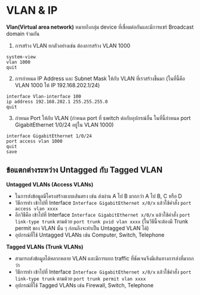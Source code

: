 # VLAN & IP

**Vlan(Virtual area network)** หมายถึงกลุ่ม device ที่เชื่อมต่อกันและมีการแชร์ Broadcast domain ร่วมกัน

1. การสร้าง VLAN ยกตัวอย่างเช่น ต้องการสร้าง VLAN 1000
~~~
system-view
vlan 1000
quit
~~~
2. การกำหนด IP Address และ Subnet Mask ให้กับ VLAN ที่เราสร้างขึ้นมา (ในที่นี้คือ VLAN 1000 ให้ IP 192.168.202.1/24)
~~~
interface Vlan-interface 100
ip address 192.168.202.1 255.255.255.0
quit
~~~
3. กำหนด Port ให้กับ VLAN (กำหนด port ที่ switch ต่อกับอุปกรณ์อื่น ในที่นี้กำหนด port GigabitEthernet 1/0/24 อยู่ใน VLAN 1000)
~~~
interface GigabitEthernet 1/0/24
port access vlan 1000
quit
save
~~~
## ข้อแตกต่างระหว่าง Untagged กับ Tagged VLAN
**Untagged VLANs (Access VLANs)**
- ในการส่งข้อมูลมีโครงสร้างแบบเส้นตรง เช่น ส่งผ่าน A ไป B มากกว่า A ไป B, C หรือ D
- วิธีการทำ เข้าไปที่ Interface `Interface GigabitEthernet x/0/x` แล้วใช้คำสั่ง `port access vlan xxxx`
- อีกวิธีคือ เข้าไปที่ Interface `Interface GigabitEthernet x/0/x` แล้วใช้คำสั่ง `port link-type trunk` ตามด้วย `port trunk pvid vlan xxxx` (ในวิธีนี้จะต้องมี Trunk permit ของ VLAN นั้น ๆ ก่อนถึงจะทำเป็น Untagged VLAN ได้)
- อุปกรณ์ที่ใช้ Untagged VLANs เช่น Computer, Switch, Telephone

**Tagged VLANs (Trunk VLANs)**
- สามารถส่งข้อมูลได้หลากหลาย VLAN และมีการแยก traffic ที่ชัดเจนจึงมีเส้นทางการส่งที่มากกว่า
- วิธีการทำ เข้าไปที่ Interface `Interface GigabitEthernet x/0/x` แล้วใช้คำสั่ง `port link-type trunk` ตามด้วย `port trunk permit vlan xxxx`
- อุปกรณ์ที่ใช้ Tagged VLANs เช่น Firewall, Switch, Telephone 
